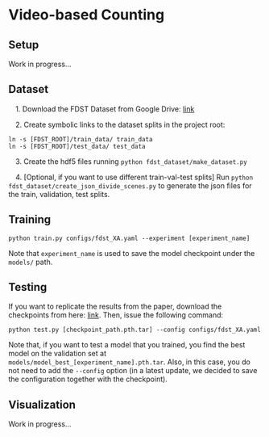 # Video-based Counting

## Setup
Work in progress...

## Dataset

&emsp;1. Download the FDST Dataset from
Google Drive: [link](https://drive.google.com/drive/folders/19c2X529VTNjl3YL1EYweBg60G70G2D-w) 

&emsp;2.  Create symbolic links to the dataset splits in the project root:
```
ln -s [FDST_ROOT]/train_data/ train_data
ln -s [FDST_ROOT]/test_data/ test_data
```
&emsp;3. Create the hdf5 files running `python fdst_dataset/make_dataset.py`

&emsp;4. [Optional, if you want to use different train-val-test splits] Run `python fdst_dataset/create_json_divide_scenes.py` to generate the json files for the train, validation, test splits.

## Training

```
python train.py configs/fdst_XA.yaml --experiment [experiment_name]
``` 

Note that `experiment_name` is used to save the model checkpoint under the `models/` path.

## Testing
If you want to replicate the results from the paper, download the checkpoints from here: [link](https://drive.google.com/drive/folders/1I2JfYsbROGoDFqHoSTjiIRl1dhxGpu61?usp=sharing).
Then, issue the following command:
```
python test.py [checkpoint_path.pth.tar] --config configs/fdst_XA.yaml
``` 
Note that, if you want to test a model that you trained, you find the best model on the validation set at `models/model_best_[experiment_name].pth.tar`. 
Also, in this case, you do not need to add the `--config` option (in a latest update, we decided to save the configuration together with the checkpoint).

## Visualization
Work in progress...


